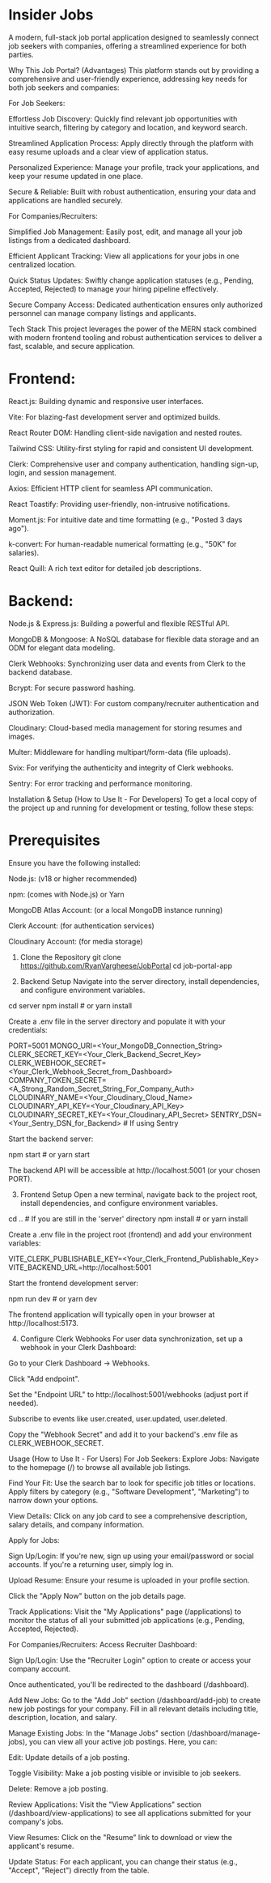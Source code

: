 # Insider Jobs

A modern, full-stack job portal application designed to seamlessly connect job seekers with companies, offering a streamlined experience for both parties.

Why This Job Portal? (Advantages)
This platform stands out by providing a comprehensive and user-friendly experience, addressing key needs for both job seekers and companies:

For Job Seekers:

Effortless Job Discovery: Quickly find relevant job opportunities with intuitive search, filtering by category and location, and keyword search.

Streamlined Application Process: Apply directly through the platform with easy resume uploads and a clear view of application status.

Personalized Experience: Manage your profile, track your applications, and keep your resume updated in one place.

Secure & Reliable: Built with robust authentication, ensuring your data and applications are handled securely.

For Companies/Recruiters:

Simplified Job Management: Easily post, edit, and manage all your job listings from a dedicated dashboard.

Efficient Applicant Tracking: View all applications for your jobs in one centralized location.

Quick Status Updates: Swiftly change application statuses (e.g., Pending, Accepted, Rejected) to manage your hiring pipeline effectively.

Secure Company Access: Dedicated authentication ensures only authorized personnel can manage company listings and applicants.

Tech Stack
This project leverages the power of the MERN stack combined with modern frontend tooling and robust authentication services to deliver a fast, scalable, and secure application.

# Frontend:

React.js: Building dynamic and responsive user interfaces.

Vite: For blazing-fast development server and optimized builds.

React Router DOM: Handling client-side navigation and nested routes.

Tailwind CSS: Utility-first styling for rapid and consistent UI development.

Clerk: Comprehensive user and company authentication, handling sign-up, login, and session management.

Axios: Efficient HTTP client for seamless API communication.

React Toastify: Providing user-friendly, non-intrusive notifications.

Moment.js: For intuitive date and time formatting (e.g., "Posted 3 days ago").

k-convert: For human-readable numerical formatting (e.g., "50K" for salaries).

React Quill: A rich text editor for detailed job descriptions.

# Backend:

Node.js & Express.js: Building a powerful and flexible RESTful API.

MongoDB & Mongoose: A NoSQL database for flexible data storage and an ODM for elegant data modeling.

Clerk Webhooks: Synchronizing user data and events from Clerk to the backend database.

Bcrypt: For secure password hashing.

JSON Web Token (JWT): For custom company/recruiter authentication and authorization.

Cloudinary: Cloud-based media management for storing resumes and images.

Multer: Middleware for handling multipart/form-data (file uploads).

Svix: For verifying the authenticity and integrity of Clerk webhooks.

Sentry: For error tracking and performance monitoring.

Installation & Setup (How to Use It - For Developers)
To get a local copy of the project up and running for development or testing, follow these steps:

# Prerequisites
Ensure you have the following installed:

Node.js: (v18 or higher recommended)

npm: (comes with Node.js) or Yarn

MongoDB Atlas Account: (or a local MongoDB instance running)

Clerk Account: (for authentication services)

Cloudinary Account: (for media storage)

1. Clone the Repository
git clone https://github.com/RyanVargheese/JobPortal
cd job-portal-app

2. Backend Setup
Navigate into the server directory, install dependencies, and configure environment variables.

cd server
npm install # or yarn install

Create a .env file in the server directory and populate it with your credentials:

PORT=5001
MONGO_URI=<Your_MongoDB_Connection_String>
CLERK_SECRET_KEY=<Your_Clerk_Backend_Secret_Key>
CLERK_WEBHOOK_SECRET=<Your_Clerk_Webhook_Secret_from_Dashboard>
COMPANY_TOKEN_SECRET=<A_Strong_Random_Secret_String_For_Company_Auth>
CLOUDINARY_NAME=<Your_Cloudinary_Cloud_Name>
CLOUDINARY_API_KEY=<Your_Cloudinary_API_Key>
CLOUDINARY_SECRET_KEY=<Your_Cloudinary_API_Secret>
SENTRY_DSN=<Your_Sentry_DSN_for_Backend> # If using Sentry

Start the backend server:

npm start # or yarn start

The backend API will be accessible at http://localhost:5001 (or your chosen PORT).

3. Frontend Setup
Open a new terminal, navigate back to the project root, install dependencies, and configure environment variables.

cd .. # If you are still in the 'server' directory
npm install # or yarn install

Create a .env file in the project root (frontend) and add your environment variables:

VITE_CLERK_PUBLISHABLE_KEY=<Your_Clerk_Frontend_Publishable_Key>
VITE_BACKEND_URL=http://localhost:5001

Start the frontend development server:

npm run dev # or yarn dev

The frontend application will typically open in your browser at http://localhost:5173.

4. Configure Clerk Webhooks
For user data synchronization, set up a webhook in your Clerk Dashboard:

Go to your Clerk Dashboard -> Webhooks.

Click "Add endpoint".

Set the "Endpoint URL" to http://localhost:5001/webhooks (adjust port if needed).

Subscribe to events like user.created, user.updated, user.deleted.

Copy the "Webhook Secret" and add it to your backend's .env file as CLERK_WEBHOOK_SECRET.

Usage (How to Use It - For Users)
For Job Seekers:
Explore Jobs: Navigate to the homepage (/) to browse all available job listings.

Find Your Fit: Use the search bar to look for specific job titles or locations. Apply filters by category (e.g., "Software Development", "Marketing") to narrow down your options.

View Details: Click on any job card to see a comprehensive description, salary details, and company information.

Apply for Jobs:

Sign Up/Login: If you're new, sign up using your email/password or social accounts. If you're a returning user, simply log in.

Upload Resume: Ensure your resume is uploaded in your profile section.

Click the "Apply Now" button on the job details page.

Track Applications: Visit the "My Applications" page (/applications) to monitor the status of all your submitted job applications (e.g., Pending, Accepted, Rejected).

For Companies/Recruiters:
Access Recruiter Dashboard:

Sign Up/Login: Use the "Recruiter Login" option to create or access your company account.

Once authenticated, you'll be redirected to the dashboard (/dashboard).

Add New Jobs: Go to the "Add Job" section (/dashboard/add-job) to create new job postings for your company. Fill in all relevant details including title, description, location, and salary.

Manage Existing Jobs: In the "Manage Jobs" section (/dashboard/manage-jobs), you can view all your active job postings. Here, you can:

Edit: Update details of a job posting.

Toggle Visibility: Make a job posting visible or invisible to job seekers.

Delete: Remove a job posting.

Review Applications: Visit the "View Applications" section (/dashboard/view-applications) to see all applications submitted for your company's jobs.

View Resumes: Click on the "Resume" link to download or view the applicant's resume.

Update Status: For each applicant, you can change their status (e.g., "Accept", "Reject") directly from the table.
